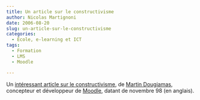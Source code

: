 ```yaml
---
title: Un article sur le constructivisme
author: Nicolas Martignoni
date: 2006-08-20
slug: un-article-sur-le-constructivisme
categories:
  - École, e-learning et ICT
tags:
  - Formation
  - LMS
  - Moodle

---
```

Un [intéressant article sur le constructivisme](https://dougiamas.com/writing/constructivism.html), de [Martin Dougiamas](https://dougiamas.com/), concepteur et développeur de [Moodle](https://moodle.org/), datant de novembre 98 (en anglais).

<!--more-->
